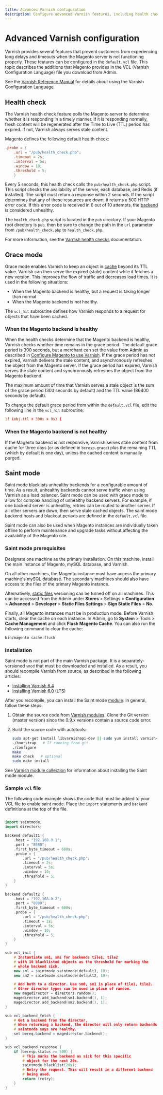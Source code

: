 ```yaml
---
title: Advanced Varnish configuration
description: Configure advanced Varnish features, including health check, grace and saint modes.
---
```


# Advanced Varnish configuration

Varnish provides several features that prevent customers from experiencing long delays and timeouts when the Magento server is not functioning properly. These features can be configured in the `default.vcl` file. This topic describes the additions that Magento provides in the VCL (Varnish Configuration Language) file you download from Admin.

See the [Varnish Reference Manual](https://varnish-cache.org/docs/6.3/reference/index.html) for details about using the Varnish Configuration Language.

## Health check

The Varnish health check feature polls the Magento server to determine whether it is responding in a timely manner. If it is responding normally, fresh content will be regenerated after the Time to Live (TTL) period has expired. If not, Varnish always serves stale content.

Magento defines the following default health check:

```conf
.probe = {
    .url = "/pub/health_check.php";
    .timeout = 2s;
    .interval = 5s;
    .window = 10;
    .threshold = 5;
    }
```

Every 5 seconds, this health check calls the `pub/health_check.php` script. This script checks the availability of the server, each database, and Redis (if installed). The script must return a response within 2 seconds. If the script determines that any of these resources are down, it returns a 500 HTTP error code. If this error code is received in 6 out of 10 attempts, the [backend](https://glossary.magento.com/backend) is considered unhealthy.

The `health_check.php` script is located in the `pub` directory. If your Magento root directory is `pub`, then be sure to change the path in the `url` parameter from `/pub/health_check.php` to `health_check.php`.

For more information, see the [Varnish health checks](https://varnish-cache.org/docs/6.3/users-guide/vcl-backends.html?highlight=health%20check#health-checks) documentation.

## Grace mode

Grace mode enables Varnish to keep an object in [cache](https://glossary.magento.com/cache) beyond its TTL value. Varnish can then serve the expired (stale) content while it fetches a new version. This improves the flow of traffic and decreases load times. It is used in the following situations:

*  When the Magento backend is healthy, but a request is taking longer than normal
*  When the Magento backend is not healthy.

The `vcl_hit` subroutine defines how Varnish responds to a request for objects that have been cached.

### When the Magento backend is healthy

When the health checks determine that the Magento backend is healthy, Varnish checks whether time remains in the grace period. The default grace period is 300 seconds, but a merchant can set the value from [Admin](https://glossary.magento.com/admin) as described in [Configure Magento to use Varnish](../cache/varnish/config-varnish-magento.html). If the grace period has not expired, Varnish delivers the stale content, and asynchronously refreshes the object from the Magento server. If the grace period has expired, Varnish serves the stale content and synchronously refreshes the object from the Magento backend.

The maximum amount of time that Varnish serves a stale object is the sum of the grace period (300 seconds by default) and the TTL value (86400 seconds by default).

To change the default grace period from within the `default.vcl` file, edit the following line in the `vcl_hit` subroutine:

```conf
if (obj.ttl + 300s > 0s) {
```

### When the Magento backend is not healthy

If the Magento backend is not responsive, Varnish serves stale content from cache for three days (or as defined in `beresp.grace`) plus the remaining TTL (which by default is one day), unless the cached content is manually purged.

## Saint mode

Saint mode blacklists unhealthy backends for a configurable amount of time. As a result, unhealthy backends cannot serve traffic when using Varnish as a load balancer. Saint mode can be used with grace mode to allow for complex handling of unhealthy backend servers. For example, if one backend server is unhealthy, retries can be routed to another server. If all other servers are down, then serve stale cached objects. The saint mode backend hosts and blackout periods are defined in the `default.vcl` file.

Saint mode can also be used when Magento instances are individually taken offline to perform maintenance and upgrade tasks without affecting the availability of the Magento site.

### Saint mode prerequisites

Designate one machine as the primary installation. On this machine, install the main instance of Magento, mySQL database, and Varnish.

On all other machines, the Magento instance must have access the primary machine's mySQL database. The secondary machines should also have access to the files of the primary Magento instance.

Alternatively, [static files](https://glossary.magento.com/static-files) versioning can be turned off on all machines. This can be accessed from the Admin under **Stores** > Settings > **Configuration** > **Advanced** > **Developer** > **Static Files Settings** > **Sign Static Files** = **No**.

Finally, all Magento instances must be in production mode. Before Varnish starts, clear the cache on each instance. In Admin, go to **System** > Tools > **Cache Management** and click **Flush Magento Cache**. You can also run the following command to clear the cache:

```bash
bin/magento cache:flush
```

### Installation

Saint mode is not part of the main Varnish package. It is a separately-versioned `vmod` that must be downloaded and installed. As a result, you should recompile Varnish from source, as described in the following articles:

*  [Installing Varnish 6.4](https://varnish-cache.org/docs/6.4/installation/install.html)
*  [Installing Varnish 6.0](https://varnish-cache.org/docs/6.0/installation/install.html) (LTS)

After you recompile, you can install the Saint mode [module](https://glossary.magento.com/module). In general, follow these steps:

1. Obtain the source code from [Varnish modules](https://github.com/varnish/varnish-modules). Clone the Git version (master version) since the 0.9.x versions contain a source code error.
1. Build the source code with autotools:

    ```bash
    sudo apt-get install libvarnishapi-dev || sudo yum install varnish-libs-devel
    ./bootstrap   # If running from git.
    ./configure
    make
    make check   # optional
    sudo make install
    ```

See [Varnish module collection](https://github.com/varnish/varnish-modules) for information about installing the Saint mode module.

### Sample `vcl` file

The following code example shows the code that must be added to your VCL file to enable saint mode. Place the `import` statements and `backend` definitions at the top of the file.

```cpp

import saintmode;
import directors;

backend default1 {
    .host = "192.168.0.1";
    .port = "8080";
    .first_byte_timeout = 600s;
    .probe = {
        .url = "/pub/health_check.php";
        .timeout = 2s;
        .interval = 5s;
        .window = 10;
        .threshold = 5;
    }
}

backend default2 {
    .host = "192.168.0.2";
    .port = "8080";
    .first_byte_timeout = 600s;
    .probe = {
        .url = "/pub/health_check.php";
        .timeout = 2s;
        .interval = 5s;
        .window = 10;
        .threshold = 5;
    }
}

sub vcl_init {
    # Instantiate sm1, sm2 for backends tile1, tile2
    # with 10 blacklisted objects as the threshold for marking the
    # whole backend sick.
    new sm1 = saintmode.saintmode(default1, 10);
    new sm2 = saintmode.saintmode(default2, 10);

    # Add both to a director. Use sm0, sm1 in place of tile1, tile2.
    # Other director types can be used in place of random.
    new magedirector = directors.random();
    magedirector.add_backend(sm1.backend(), 1);
    magedirector.add_backend(sm2.backend(), 1);
}

sub vcl_backend_fetch {
    # Get a backend from the director.
    # When returning a backend, the director will only return backends
    # saintmode says are healthy.
    set bereq.backend = magedirector.backend();
}

sub vcl_backend_response {
    if (beresp.status >= 500) {
        # This marks the backend as sick for this specific
        # object for the next 20s.
        saintmode.blacklist(20s);
        # Retry the request. This will result in a different backend
        # being used.
        return (retry);
    }
}
```
